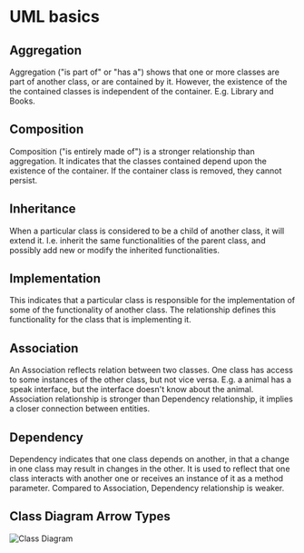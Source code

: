 # UML basics

## Aggregation

Aggregation ("is part of" or "has a") shows that one or more classes are part of another class, or are contained by it. However, the existence of the the contained classes is independent of the container. E.g. Library and Books.

## Composition

Composition ("is entirely made of") is a stronger relationship than aggregation. It indicates that the classes contained depend upon the existence of the container. If the container class is removed, they cannot persist.

## Inheritance

When a particular class is considered to be a child of another class, it will extend it. I.e. inherit the same functionalities of the parent class, and possibly add new or modify the inherited functionalities.

## Implementation

This indicates that a particular class is responsible for the implementation of some of the functionality of another class. The relationship defines this functionality for the class that is implementing it.

## Association

An Association reflects relation between two classes. One class has access to some instances of the other class, but not vice versa. E.g. a animal has a speak interface, but the interface doesn't know about the animal.
Association relationship is stronger than Dependency relationship, it implies a closer connection between entities.

## Dependency

Dependency indicates that one class depends on another, in that a change in one class may result in changes in the other. It is used to reflect that one class interacts with another one or receives an instance of it as a method parameter.
Compared to Association, Dependency relationship is weaker.

## Class Diagram Arrow Types

![Class Diagram](http://www.plantuml.com/plantuml/proxy?cache=no&src=https://raw.githubusercontent.com/JurajX/Notes/design-patterns/DesignPatterns/UmlBasics/arrowTypes.puml)
